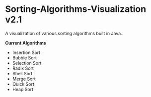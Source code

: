 # Sorting-Algorithms-Visualization v2.1
A visualization of various sorting algorithms built in Java.  

<b>Current Algorithms</b>
* Insertion Sort
* Bubble Sort
* Selection Sort
* Radix Sort
* Shell Sort
* Merge Sort
* Quick Sort
* Heap Sort
